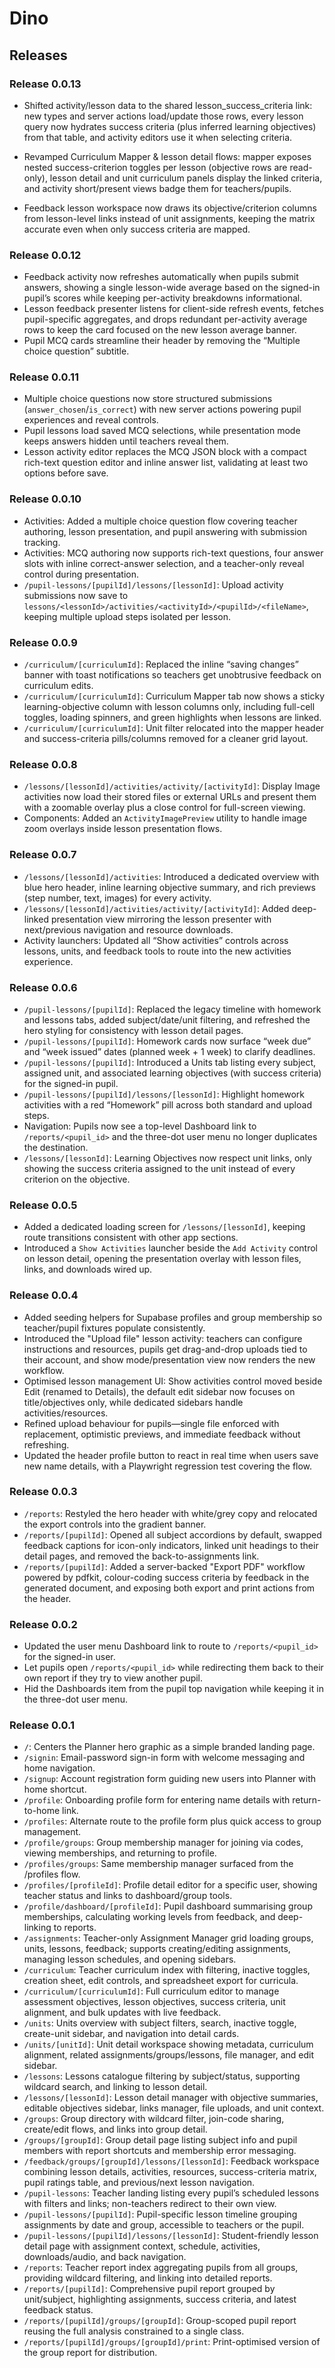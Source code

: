 # Dino
## Releases 

### Release 0.0.13 

- Shifted activity/lesson data to the shared lesson_success_criteria link: new types and server actions load/update those rows, every lesson query now hydrates success criteria (plus inferred learning objectives) from that table, and activity editors use it when selecting criteria.

- Revamped Curriculum Mapper & lesson detail flows: mapper exposes nested success-criterion toggles per lesson (objective rows are read-only), lesson detail and unit curriculum panels display the linked criteria, and activity short/present views badge them for teachers/pupils.

- Feedback lesson workspace now draws its objective/criterion columns from lesson-level links instead of unit assignments, keeping the matrix accurate even when only success criteria are mapped.


### Release 0.0.12
- Feedback activity now refreshes automatically when pupils submit answers, showing a single lesson-wide average based on the signed-in pupil’s scores while keeping per-activity breakdowns informational.
- Lesson feedback presenter listens for client-side refresh events, fetches pupil-specific aggregates, and drops redundant per-activity average rows to keep the card focused on the new lesson average banner.
- Pupil MCQ cards streamline their header by removing the “Multiple choice question” subtitle.

### Release 0.0.11
- Multiple choice questions now store structured submissions (`answer_chosen`/`is_correct`) with new server actions powering pupil experiences and reveal controls.
- Pupil lessons load saved MCQ selections, while presentation mode keeps answers hidden until teachers reveal them.
- Lesson activity editor replaces the MCQ JSON block with a compact rich-text question editor and inline answer list, validating at least two options before save.

### Release 0.0.10
- Activities: Added a multiple choice question flow covering teacher authoring, lesson presentation, and pupil answering with submission tracking.
- Activities: MCQ authoring now supports rich-text questions, four answer slots with inline correct-answer selection, and a teacher-only reveal control during presentation.
- `/pupil-lessons/[pupilId]/lessons/[lessonId]`: Upload activity submissions now save to `lessons/<lessonId>/activities/<activityId>/<pupilId>/<fileName>`, keeping multiple upload steps isolated per lesson.


### Release 0.0.9
- `/curriculum/[curriculumId]`: Replaced the inline “saving changes” banner with toast notifications so teachers get unobtrusive feedback on curriculum edits.
- `/curriculum/[curriculumId]`: Curriculum Mapper tab now shows a sticky learning-objective column with lesson columns only, including full-cell toggles, loading spinners, and green highlights when lessons are linked.
- `/curriculum/[curriculumId]`: Unit filter relocated into the mapper header and success-criteria pills/columns removed for a cleaner grid layout.

### Release 0.0.8
- `/lessons/[lessonId]/activities/activity/[activityId]`: Display Image activities now load their stored files or external URLs and present them with a zoomable overlay plus a close control for full-screen viewing.
- Components: Added an `ActivityImagePreview` utility to handle image zoom overlays inside lesson presentation flows.

### Release 0.0.7
- `/lessons/[lessonId]/activities`: Introduced a dedicated overview with blue hero header, inline learning objective summary, and rich previews (step number, text, images) for every activity.
- `/lessons/[lessonId]/activities/activity/[activityId]`: Added deep-linked presentation view mirroring the lesson presenter with next/previous navigation and resource downloads.
- Activity launchers: Updated all “Show activities” controls across lessons, units, and feedback tools to route into the new activities experience.

### Release 0.0.6
- `/pupil-lessons/[pupilId]`: Replaced the legacy timeline with homework and lessons tabs, added subject/date/unit filtering, and refreshed the hero styling for consistency with lesson detail pages.
- `/pupil-lessons/[pupilId]`: Homework cards now surface “week due” and “week issued” dates (planned week + 1 week) to clarify deadlines.
- `/pupil-lessons/[pupilId]`: Introduced a Units tab listing every subject, assigned unit, and associated learning objectives (with success criteria) for the signed-in pupil.
- `/pupil-lessons/[pupilId]/lessons/[lessonId]`: Highlight homework activities with a red “Homework” pill across both standard and upload steps.
- Navigation: Pupils now see a top-level Dashboard link to `/reports/<pupil_id>` and the three-dot user menu no longer duplicates the destination.
- `/lessons/[lessonId]`: Learning Objectives now respect unit links, only showing the success criteria assigned to the unit instead of every criterion on the objective.

### Release 0.0.5
- Added a dedicated loading screen for `/lessons/[lessonId]`, keeping route transitions consistent with other app sections.
- Introduced a `Show Activities` launcher beside the `Add Activity` control on lesson detail, opening the presentation overlay with lesson files, links, and downloads wired up.

### Release 0.0.4
- Added seeding helpers for Supabase profiles and group membership so teacher/pupil fixtures populate consistently.
- Introduced the "Upload file" lesson activity: teachers can configure instructions and resources, pupils get drag-and-drop uploads tied to their account, and show mode/presentation view now renders the new workflow.
- Optimised lesson management UI: Show activities control moved beside Edit (renamed to Details), the default edit sidebar now focuses on title/objectives only, while dedicated sidebars handle activities/resources.
- Refined upload behaviour for pupils—single file enforced with replacement, optimistic previews, and immediate feedback without refreshing.
- Updated the header profile button to react in real time when users save new name details, with a Playwright regression test covering the flow.

### Release 0.0.3
- `/reports`: Restyled the hero header with white/grey copy and relocated the export controls into the gradient banner.
- `/reports/[pupilId]`: Opened all subject accordions by default, swapped feedback captions for icon-only indicators, linked unit headings to their detail pages, and removed the back-to-assignments link.
- `/reports/[pupilId]`: Added a server-backed "Export PDF" workflow powered by pdfkit, colour-coding success criteria by feedback in the generated document, and exposing both export and print actions from the header.

### Release 0.0.2
- Updated the user menu Dashboard link to route to `/reports/<pupil_id>` for the signed-in user.
- Let pupils open `/reports/<pupil_id>` while redirecting them back to their own report if they try to view another pupil.
- Hid the Dashboards item from the pupil top navigation while keeping it in the three-dot user menu.

### Release 0.0.1
- `/`: Centers the Planner hero graphic as a simple branded landing page.
- `/signin`: Email-password sign-in form with welcome messaging and home navigation.
- `/signup`: Account registration form guiding new users into Planner with home shortcut.
- `/profile`: Onboarding profile form for entering name details with return-to-home link.
- `/profiles`: Alternate route to the profile form plus quick access to group management.
- `/profile/groups`: Group membership manager for joining via codes, viewing memberships, and returning to profile.
- `/profiles/groups`: Same membership manager surfaced from the /profiles flow.
- `/profiles/[profileId]`: Profile detail editor for a specific user, showing teacher status and links to dashboard/group tools.
- `/profile/dashboard/[profileId]`: Pupil dashboard summarising group memberships, calculating working levels from feedback, and deep-linking to reports.
- `/assignments`: Teacher-only Assignment Manager grid loading groups, units, lessons, feedback; supports creating/editing assignments, managing lesson schedules, and opening sidebars.
- `/curriculum`: Teacher curriculum index with filtering, inactive toggles, creation sheet, edit controls, and spreadsheet export for curricula.
- `/curriculum/[curriculumId]`: Full curriculum editor to manage assessment objectives, lesson objectives, success criteria, unit alignment, and bulk updates with live feedback.
- `/units`: Units overview with subject filters, search, inactive toggle, create-unit sidebar, and navigation into detail cards.
- `/units/[unitId]`: Unit detail workspace showing metadata, curriculum alignment, related assignments/groups/lessons, file manager, and edit sidebar.
- `/lessons`: Lessons catalogue filtering by subject/status, supporting wildcard search, and linking to lesson detail.
- `/lessons/[lessonId]`: Lesson detail manager with objective summaries, editable objectives sidebar, links manager, file uploads, and unit context.
- `/groups`: Group directory with wildcard filter, join-code sharing, create/edit flows, and links into group detail.
- `/groups/[groupId]`: Group detail page listing subject info and pupil members with report shortcuts and membership error messaging.
- `/feedback/groups/[groupId]/lessons/[lessonId]`: Feedback workspace combining lesson details, activities, resources, success-criteria matrix, pupil ratings table, and previous/next lesson navigation.
- `/pupil-lessons`: Teacher landing listing every pupil’s scheduled lessons with filters and links; non-teachers redirect to their own view.
- `/pupil-lessons/[pupilId]`: Pupil-specific lesson timeline grouping assignments by date and group, accessible to teachers or the pupil.
- `/pupil-lessons/[pupilId]/lessons/[lessonId]`: Student-friendly lesson detail page with assignment context, schedule, activities, downloads/audio, and back navigation.
- `/reports`: Teacher report index aggregating pupils from all groups, providing wildcard filtering, and linking into detailed reports.
- `/reports/[pupilId]`: Comprehensive pupil report grouped by unit/subject, highlighting assignments, success criteria, and latest feedback status.
- `/reports/[pupilId]/groups/[groupId]`: Group-scoped pupil report reusing the full analysis constrained to a single class.
- `/reports/[pupilId]/groups/[groupId]/print`: Print-optimised version of the group report for distribution.
